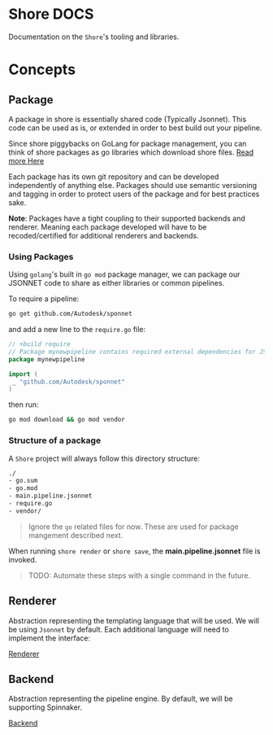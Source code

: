 # Shore DOCS

Documentation on the `Shore`'s tooling and libraries.


# Concepts

## Package
A package in shore is essentially shared code (Typically Jsonnet). This code can be used as is, or extended in order to best build out your pipeline.

Since shore piggybacks on GoLang for package management, you can think of shore packages as go libraries which download shore files. [Read more Here](https://golang.org/ref/mod)

Each package has its own git repository and can be developed independently of anything else. Packages should use semantic versioning and tagging in order to protect users of the package and for best practices sake.

**Note**: Packages have a tight coupling to their supported backends and renderer. Meaning each package developed will have to be recoded/certified for additional renderers and backends. 

### Using Packages
Using `golang`'s built in `go mod` package manager, we can package our JSONNET code to share as either libraries or common pipelines.

To require a pipeline:

```bash
go get github.com/Autodesk/sponnet
```

and add a new line to the `require.go` file:

```go
// +build require
// Package mynewpipeline contains required external dependencies for JSONNET code.
package mynewpipeline

import (
 _ "github.com/Autodesk/sponnet"
)
```
then run:

```bash
go mod download && go mod vendor
```

### Structure of a package

A `Shore` project will always follow this directory structure:

```bash
./
- go.sum
- go.mod
- main.pipeline.jsonnet
- require.go
- vendor/
```

> Ignore the `go` related files for now. These are used for package mangement described next.

When running `shore render` or `shore save`, the **main.pipeline.jsonnet** file is invoked.

> TODO: Automate these steps with a single command in the future.

## Renderer
Abstraction representing the templating language that will be used. We will be using `Jsonnet` by default. Each additional language will need to implement the interface:

[Renderer](https://github.com/Autodesk/shore/tree/master/pkg/renderer)

## Backend
Abstraction representing the pipeline engine. By default, we will be supporting Spinnaker.

[Backend](https://github.com/Autodesk/shore/tree/master/pkg/backend)
